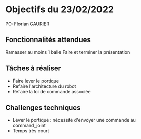# Objectifs du 23/02/2022

PO: Florian GAURIER


## Fonctionnalités attendues

Ramasser au moins 1 balle
Faire et terminer la présentation

## Tâches à réaliser

- Faire lever le portique
- Refaire l'architecture du robot
- Refaire la loi de commande associée

## Challenges techniques

- Lever le portique : nécessite d'envoyer une commande au command_joint
- Temps très court
